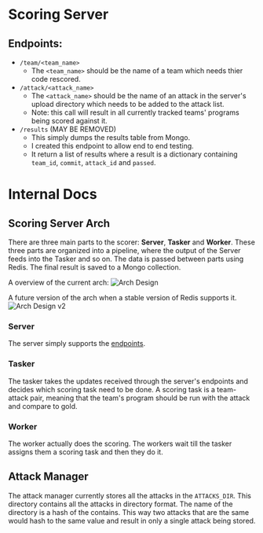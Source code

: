 # Scoring Server

## Endpoints:
 - `/team/<team_name>`
    - The `<team_name>` should be the name of a team which needs thier code rescored.
 - `/attack/<attack_name>`
    - The `<attack_name>` should be the name of an attack in the server's upload directory which needs to be added to the attack list.
    - Note: this call will result in all currently tracked teams' programs being scored against it.
 - `/results` (MAY BE REMOVED)
    - This simply dumps the results table from Mongo.
    - I created this endpoint to allow end to end testing.
    - It return a list of results where a result is a dictionary containing `team_id`, `commit`, `attack_id` and `passed`.

# Internal Docs

## Scoring Server Arch

There are three main parts to the scorer: **Server**, **Tasker** and **Worker**.
These three parts are organized into a pipeline, where the output of the Server feeds into the Tasker and so on.
The data is passed between parts using Redis.
The final result is saved to a Mongo collection.

A overview of the current arch:
![Arch Design](images/scorer_arch.png)

A future version of the arch when a stable version of Redis supports it.
![Arch Design v2](images/scorer_arch_v2.png)

### Server

The server simply supports the [endpoints](#Endpoints).

### Tasker

The tasker takes the updates received through the server's endpoints and decides which scoring task need to be done.
A scoring task is a team-attack pair, meaning that the team's program should be run with the attack and compare to gold.

### Worker

The worker actually does the scoring. The workers wait till the tasker assigns them a scoring task and then they do it.


## Attack Manager
The attack manager currently stores all the attacks in the `ATTACKS_DIR`.
This directory contains all the attacks in directory format.
The name of the directory is a hash of the contains.
This way two attacks that are the same would hash to the same value and result in only a single attack being stored.

